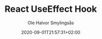 ---
author: "Ole Halvor Smylingsås"
description: ""
pageresources: ["https://twitter.com/jainsanmati846/status/1297145481991081985"]
categories: []
tags: ["react", "hooks", "useeffect"]     
slug: ""
title: "React UseEffect Hook"
date: 2020-09-01T21:57:31+02:00
draft: false
featuretext: ""
featureimg: ""
comments: false
---